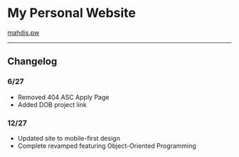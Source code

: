 # My Personal Website  
[mahdis.pw](https://shaddyjr.github.io/mahdiSite)

---

## Changelog
### 6/27
- Removed 404 ASC Apply Page
- Added DOB project link

### 12/27
- Updated site to mobile-first design
- Complete revamped featuring Object-Oriented Programming
